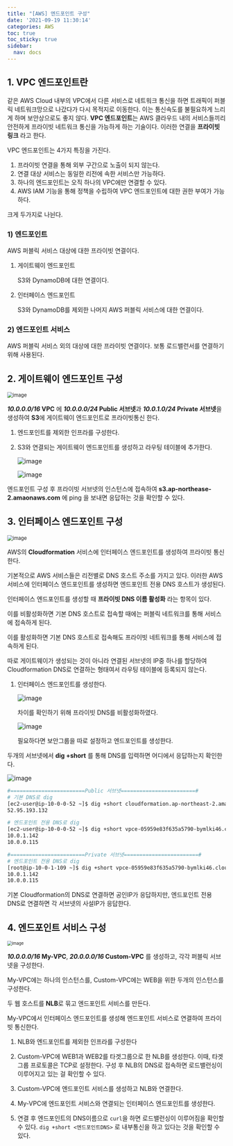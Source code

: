 ```yaml
---
title: "[AWS] 엔드포인트 구성"
date: '2021-09-19 11:30:14'
categories: AWS
toc: true
toc_sticky: true
sidebar:
  nav: docs
---
```

## 1. VPC 엔드포인트란

같은 AWS Cloud 내부의 VPC에서 다른 서비스로 네트워크 통신을 하면 트래픽이 퍼블릭 네트워크망으로 나갔다가 다시 목적지로 이동한다. 이는 통신속도를 불필요하게 느리게 하며 보안상으로도 좋지 않다. **VPC 엔드포인트**는 AWS 클라우드 내의 서비스들끼리 안전하게 프라이빗 네트워크 통신을 가능하게 하는 기술이다. 이러한 연결을 **프라이빗 링크** 라고 한다.

VPC 엔드포인트는 4가지 특징을 가진다.

1. 프라이빗 연결을 통해 외부 구간으로 노출이 되지 않는다.
2. 연결 대상 서비스는 동일한 리전에 속한 서비스만 가능하다.
3. 하나의 엔드포인트는 오직 하나의 VPC에만 연결할 수 있다.
4. AWS IAM 기능을 통해 정책을 수립하여 VPC 엔드포인트에 대한 권한 부여가 가능하다.

크게 두가지로 나뉜다.

### 1) 엔드포인트

AWS 퍼블릭 서비스 대상에 대한 프라이빗 연결이다. 

1. 게이트웨이 엔드포인트

   S3와 DynamoDB에 대한 연결이다.

2. 인터페이스 엔드포인트

   S3와 DynamoDB를 제외한 나머지 AWS 퍼블릭 서비스에 대한 연결이다.



### 2) 엔드포인트 서비스

AWS 퍼블릭 서비스 외의 대상에 대한 프라이빗 연결이다. 보통 로드밸런서를 연결하기 위해 사용된다.



## 2. 게이트웨이 엔드포인트 구성

<img src="https://user-images.githubusercontent.com/60495897/133913525-4e71c665-ea6c-400c-85e7-59936cc7b435.png" alt="image" style="zoom:80%;" />

***10.0.0.0/16* VPC** 에 ***10.0.0.0/24* Public 서브넷**과 ***10.0.1.0/24* Private 서브넷**을 생성하여 **S3**에 게이트웨이 엔드포인트로 프라이빗통신 한다.



1. 엔드포인트를 제외한 인프라를 구성한다.

2. S3와 연결되는 게이트웨이 엔드포인트를 생성하고 라우팅 테이블에 추가한다.

   ![image](https://user-images.githubusercontent.com/60495897/133873340-11f6ed2b-42a8-447b-b6a0-ee04eb577793.png)

   ![image](https://user-images.githubusercontent.com/60495897/133873458-a2271155-3aca-4a85-b02b-d9cf9a08c727.png)

엔드포인트 구성 후 프라이빗 서브넷의 인스턴스에 접속하여 **s3.ap-northease-2.amaonaws.com** 에 ping 을 보내면 응답하는 것을 확인할 수 있다.



## 3. 인터페이스 엔드포인트 구성

<img src="https://user-images.githubusercontent.com/60495897/133913547-b32243a2-7243-47ce-87d6-b3986d7f5a2a.png" alt="image" style="zoom:80%;" />

AWS의 **Cloudformation** 서비스에 인터페이스 엔드포인트를 생성하여 프라이빗 통신한다.

기본적으로 AWS 서비스들은 리전별로 DNS 호스트 주소를 가지고 있다. 이러한 AWS 서비스에 인터페이스 엔드포인트를 생성하면 엔드포인트 전용 DNS 호스트가 생성된다. 

인터페이스 엔드포인트를 생성할 때 **프라이빗 DNS 이름 활성화** 라는 항목이 있다.

이를 비활성화하면 기본 DNS 호스트로 접속할 때에는 퍼블릭 네트워크를 통해 서비스에 접속하게 된다.

이를 활성화하면 기본 DNS 호스트로 접속해도 프라이빗 네트워크를 통해 서비스에 접속하게 된다.



따로 게이트웨이가 생성되는 것이 아니라 연결된 서브넷의 IP중 하나를 할당하여 Cloudformation DNS로 연결하는 형태여서 라우팅 테이블에 등록되지 않는다. 



1. 인터페이스 엔드포인트를 생성한다.

   ![image](https://user-images.githubusercontent.com/60495897/133877908-87a7ceab-6aa5-4dfe-95a6-29ed0d429fdf.png)

   차이를 확인하기 위해 프라이빗 DNS를 비활성화하였다.

   ![image](https://user-images.githubusercontent.com/60495897/133877926-c4fefc08-e4de-4bbb-8fc0-902b65986ed6.png)

   필요하다면 보안그룹을 따로 설정하고 엔드포인트를 생성한다.



두개의 서브넷에서 **dig +short** 를 통해 DNS를 입력하면 어디에서 응답하는지 확인한다.

![image](https://user-images.githubusercontent.com/60495897/133878668-387ade6c-c791-4b13-8fa6-662b5230e978.png)

```bash
#========================Public 서브넷========================#
# 기본 DNS로 dig
[ec2-user@ip-10-0-0-52 ~]$ dig +short cloudformation.ap-northeast-2.amazonaws.com
52.95.193.132

# 엔드포인트 전용 DNS로 dig
[ec2-user@ip-10-0-0-52 ~]$ dig +short vpce-05959e83f635a5790-bymlki46.cloudformation.ap-northeast-2.vpce.amazonaws.com
10.0.1.142
10.0.0.115

#========================Private 서브넷========================#
# 엔드포인트 전용 DNS로 dig
[root@ip-10-0-1-109 ~]$ dig +short vpce-05959e83f635a5790-bymlki46.cloudformation.ap-northeast-2.vpce.amazonaws.com
10.0.1.142
10.0.0.115
```

기본 Cloudformation의 DNS로 연결하면 공인IP가 응답하지만, 엔드포인트 전용 DNS로 연결하면 각 서브넷의 사설IP가 응답한다.



## 4. 엔드포인트 서비스 구성

<img src="https://user-images.githubusercontent.com/60495897/133913584-53fafaf6-1d7e-46ed-acd2-65bf5ca0f341.png" alt="image" style="zoom:67%;" />

***10.0.0.0/16* My-VPC**, ***20.0.0.0/16* Custom-VPC** 를 생성하고, 각각 퍼블릭 서브넷을 구성한다. 

My-VPC에는 하나의 인스턴스를, Custom-VPC에는 WEB을 위한 두개의 인스턴스를 구성한다. 

두 웹 호스트를 **NLB**로 묶고 엔드포인트 서비스를 만든다. 

My-VPC에서 인터페이스 엔드포인트를 생성해 엔드포인트 서비스로 연결하여 프라이빗 통신한다.



1. NLB와 엔드포인트를 제외한 인프라를 구성한다

2. Custom-VPC에 WEB1과 WEB2를 타겟그룹으로 한 NLB를 생성한다. 이때, 타겟그룹 프로토콜은 TCP로 설정한다. 구성 후 NLB의 DNS로 접속하면 로드밸런싱이 이루어지고 있는 걸 확인할 수 있다.

3. Custom-VPC에 엔드포인트 서비스를 생성하고 NLB와 연결한다. 

4. My-VPC에 엔드포인트 서비스와 연결되는 인터페이스 엔드포인트를 생성한다.
 
5. 연결 후 엔드포인트의 DNS이름으로 ```curl```을 하면 로드밸런싱이 이루어짐을 확인할 수 있다. ```dig +short <엔드포인트DNS>``` 로 내부통신을 하고 있다는 것을 확인할 수 있다.